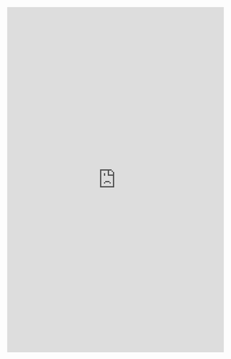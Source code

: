 <div style="height:800px">
<iframe title="Spotify Embed: Recommendation Playlist " src="https://open.spotify.com/embed/playlist/4diOF9Dvuy2qfaRVlDz1SZ?utm_source=generator&theme=0" width="100%" height="100%" style="minHeight: '720px'" frameBorder="0" allow="autoplay; clipboard-write; encrypted-media; fullscreen; picture-in-picture" loading="lazy"/>
</div>

